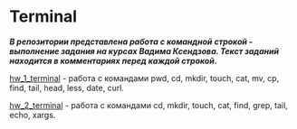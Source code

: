 # Terminal
***В репозитории представлена работа с командной строкой - выполнение задания на курсах Вадима Ксендзова. Текст заданий находится в комментариях перед каждой строкой.***

[hw_1_terminal](https://github.com/Bezgubenko-Elena/Terminal/blob/main/hw_1_terminal) - работа с командами pwd, cd, mkdir, touch, cat, mv, cp, find, tail, head, less, date, curl.

[hw_2_terminal](https://github.com/Bezgubenko-Elena/Terminal/blob/main/hw_2_terminal) - работа с командами cd, mkdir, touch, cat, find, grep, tail, echo, xargs.
